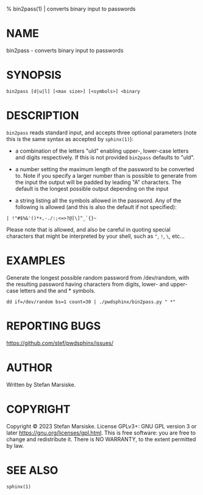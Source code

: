 % bin2pass(1) | converts binary input to passwords

# NAME

bin2pass - converts binary input to passwords

# SYNOPSIS

```
bin2pass [d|u|l] [<max size>] [<symbols>] <binary
```

# DESCRIPTION

`bin2pass` reads standard input, and accepts three optional parameters (note
this is the same syntax as accepted by `sphinx(1)`):

 - a combination of the letters "uld" enabling upper-, lower-case letters and
   digits respectively. If this is not provided `bin2pass` defaults to "uld".

 - a number setting the maximum length of the password to be converted to. Note
   if you specify a larger number than is possible to generate from the input the
   output will be padded by leading "A" characters. The default is the longest
   possible output depending on the input

 - a string listing all the symbols allowed in the password. Any of the
   following is allowed (and this is also the default if not specified):

```
| !"#$%&'()*+,-./:;<=>?@[\]^_`{}~
```

Please note that <space> is allowed, and also be careful in quoting special
characters that might be interpreted by your shell, such as `"`, `!`, `\`,
etc...

# EXAMPLES

Generate the longest possible random password from /dev/random, with the
resulting password having characters from digits, lower- and upper-case letters
and the <space> and * symbols.

```
dd if=/dev/random bs=1 count=30 | ./pwdsphinx/bin2pass.py " *"
```

# REPORTING BUGS

https://github.com/stef/pwdsphinx/issues/

# AUTHOR

Written by Stefan Marsiske.

# COPYRIGHT

Copyright © 2023 Stefan Marsiske.  License GPLv3+: GNU GPL version 3 or later <https://gnu.org/licenses/gpl.html>.
This is free software: you are free to change and redistribute it.  There is NO WARRANTY, to the extent permitted by law.

# SEE ALSO

`sphinx(1)` 
